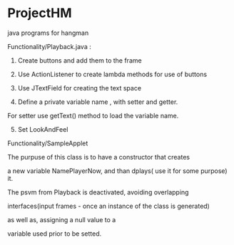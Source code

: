 # ProjectHM
java programs for hangman


Functionality/Playback.java  :


1) Create buttons and add them to the frame

2) Use ActionListener to create lambda methods for
   use of buttons

3) Use JTextField for creating the text space

4) Define  a private variable name , with setter and getter.

For setter use getText() method to load the variable name.

5) Set LookAndFeel



Functionality/SampleApplet


The purpuse of this class is to have a constructor that creates 

a new variable NamePlayerNow, and than  dplays( use it for some purpose) it.

The psvm from Playback is deactivated, avoiding overlapping

interfaces(input frames - once an instance of the class is generated)

as well as, assigning a null value to a

variable used prior to be setted.
